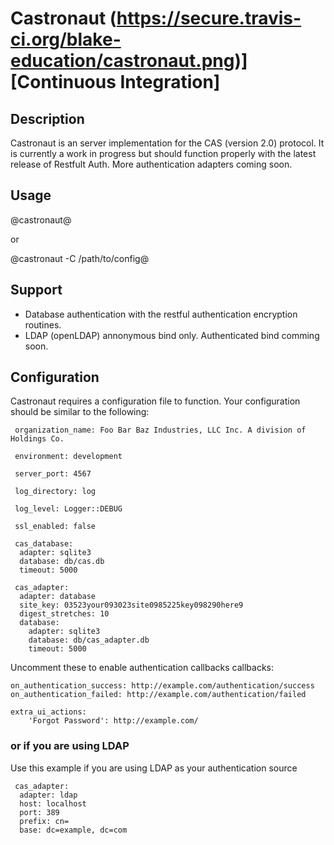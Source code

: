 # Castronaut (https://secure.travis-ci.org/blake-education/castronaut.png)][Continuous Integration]

## Description

Castronaut is an server implementation for the CAS (version 2.0) protocol.  It
is currently a work in progress but should function properly with the latest
release of Restfult Auth.  More authentication adapters coming soon.

## Usage

@castronaut@

or

@castronaut -C /path/to/config@

## Support

* Database authentication with the restful authentication encryption routines.
* LDAP (openLDAP) annonymous bind only.  Authenticated bind comming soon.

## Configuration

Castronaut requires a configuration file to function.  Your configuration should be similar to the following:

     organization_name: Foo Bar Baz Industries, LLC Inc. A division of Holdings Co.

     environment: development

     server_port: 4567

     log_directory: log

     log_level: Logger::DEBUG

     ssl_enabled: false

     cas_database:
      adapter: sqlite3
      database: db/cas.db
      timeout: 5000

     cas_adapter:
      adapter: database
      site_key: 03523your093023site0985225key098290here9
      digest_stretches: 10
      database:
        adapter: sqlite3
        database: db/cas_adapter.db
        timeout: 5000

 Uncomment these to enable authentication callbacks
 callbacks:

    on_authentication_success: http://example.com/authentication/success
    on_authentication_failed: http://example.com/authentication/failed

    extra_ui_actions:
        'Forgot Password': http://example.com/

### or if you are using LDAP

 Use this example if you are using LDAP as your authentication source

     cas_adapter:
      adapter: ldap
      host: localhost
      port: 389
      prefix: cn=
      base: dc=example, dc=com
